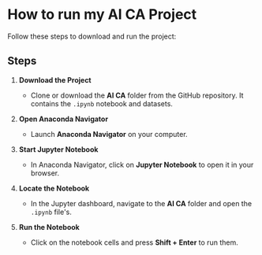 # How to run my AI CA Project

Follow these steps to download and run the project:

## Steps

1. **Download the Project**
   - Clone or download the **AI CA** folder from the GitHub repository. It contains the `.ipynb` notebook and datasets.

2. **Open Anaconda Navigator**
   - Launch **Anaconda Navigator** on your computer.

3. **Start Jupyter Notebook**
   - In Anaconda Navigator, click on **Jupyter Notebook** to open it in your browser.

4. **Locate the Notebook**
   - In the Jupyter dashboard, navigate to the **AI CA** folder and open the `.ipynb` file's.

5. **Run the Notebook**
   - Click on the notebook cells and press **Shift + Enter** to run them.
